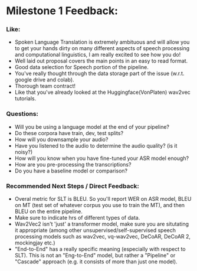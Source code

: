 


# Milestone 1 Feedback:

### Like:

- Spoken Language Translation is extremely ambituous and will allow you to get your hands dirty on many different aspects of speech processing and computational linguistics, I am really excited to see how you do!
- Well laid out proposal covers the main points in an easy to read format.
- Good data selection for Speech portion of the pipeline.
- You've really thought through the data storage part of the issue (w.r.t. google drive and colab).
- Thorough team contract!
- Like that you've already looked at the Huggingface(VonPlaten) wav2vec tutorials.

### Questions:

- Will you be using a language model at the end of your pipeline?
- Do these corpora have train, dev, test splits?
- How will you downsample your audio?
- Have you listened to the audio to determine the audio quality? (is it noisy?)
- How will you know when you have fine-tuned your ASR model enough?
- How are you pre-processing the transcriptions?
- Do you have a baseline model or comparison?


### Recommended Next Steps / Direct Feedback:  

- Overal metric for SLT is BLEU. So you'll report WER on ASR model, BLEU on MT (test set of whatever corpus you use to train the MT), and then BLEU on the entire pipeline.
- Make sure to indicate hrs of different types of data.
- Wav2Vec2 isn't 'just' a transformer model, make sure you are situtating it appropriate (among other unsupervised/self-supervised speech processing models such as wav2vec, vq-wav2vec, DeCoAR, DeCoAR 2, mockingjay etc.)
- "End-to-End" has a really specific meaning (especially with respect to SLT). This is not an "Eng-to-End" model, but rather a "Pipeline" or "Cascade" approach (e.g. it consists of more than just one model).


